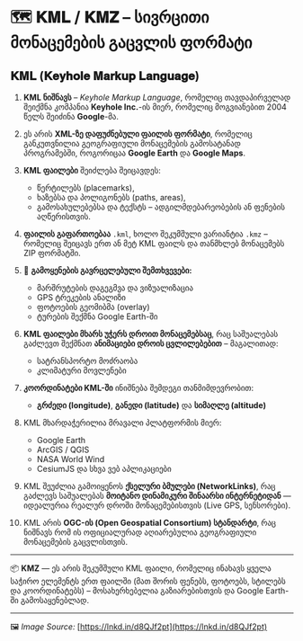 # 🗺️ 𝐊𝐌𝐋 / 𝐊𝐌𝐙 – სივრცითი მონაცემების გაცვლის ფორმატი

## 𝐊𝐌𝐋 (𝐊𝐞𝐲𝐡𝐨𝐥𝐞 𝐌𝐚𝐫𝐤𝐮𝐩 𝐋𝐚𝐧𝐠𝐮𝐚𝐠𝐞)

1. **KML ნიშნავს** – *Keyhole Markup Language*, რომელიც თავდაპირველად შეიქმნა კომპანია **Keyhole Inc.**-ის მიერ, რომელიც მოგვიანებით 2004 წელს შეიძინა **Google**-მა.

2. ეს არის **XML-ზე დაფუძნებული ფაილის ფორმატი**, რომელიც განკუთვნილია გეოგრაფიული მონაცემების გამოსატანად პროგრამებში, როგორიცაა **Google Earth** და **Google Maps**.

3. **KML ფაილები** შეიძლება შეიცავდეს:
   - წერტილებს (placemarks),
   - ხაზებსა და პოლიგონებს (paths, areas),
   - გამოსახულებებსა და ტექსტს – ადგილმდებარეობების ან ფენების აღწერისთვის.

4. **ფაილის გაფართოებაა** `.kml`, ხოლო შეკუმშული ვარიანტია `.kmz` – რომელიც შეიცავს ერთ ან მეტ KML ფაილს და თანმხლებ მონაცემებს ZIP ფორმატში.

5. 📌 **გამოყენების გავრცელებული შემთხვევები:**
   - მარშრუტების დაგეგმვა და ვიზუალიზაცია
   - GPS ტრეკების ანალიზი
   - ფოტოების გეომიბმა (overlay)
   - ტურების შექმნა Google Earth-ში

6. **KML ფაილები მხარს უჭერს დროით მონაცემებსაც**, რაც საშუალებას გაძლევთ შექმნათ **ანიმაციები დროის ცვლილებებით** – მაგალითად:
   - სატრანსპორტო მოძრაობა
   - კლიმატური მოვლენები

7. **კოორდინატები KML-ში** ინიშნება შემდეგი თანმიმდევრობით:
   - **გრძედი (longitude)**, **განედი (latitude)** და **სიმაღლე (altitude)**

8. KML მხარდაჭერილია მრავალი პლატფორმის მიერ:
   - Google Earth
   - ArcGIS / QGIS
   - NASA World Wind
   - CesiumJS და სხვა ვებ აპლიკაციები

9. KML შეუძლია გამოიყენოს **ქსელური ბმულები (NetworkLinks)**, რაც გაძლევს საშუალებას **მოიტანო დინამიკური შინაარსი ინტერნეტიდან** — იდეალურია რეალურ დროში მონაცემებისთვის (Live GPS, სენსორები).

10. KML არის **OGC-ის (Open Geospatial Consortium) სტანდარტი**, რაც ნიშნავს რომ ის ოფიციალურად აღიარებულია გეოგრაფიული მონაცემების გაცვლისთვის.

---

📦 **KMZ** — ეს არის შეკუმშული KML ფაილი, რომელიც ინახავს ყველა საჭირო ელემენტს ერთ ფაილში (მათ შორის ფენებს, ფოტოებს, სტილებს და კოორდინატებს) – მოსახერხებელია გაზიარებისთვის და Google Earth-ში გამოსაყენებლად.

---

🖼️ *Image Source:* [https://lnkd.in/d8QJf2pt](https://lnkd.in/d8QJf2pt)
